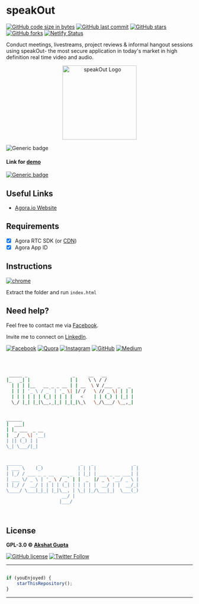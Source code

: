 # speakOut

[![GitHub code size in bytes](https://img.shields.io/github/languages/code-size/akshatvg/speakOut?logo=github&style=social)](https://github.com/akshatvg/) [![GitHub last commit](https://img.shields.io/github/last-commit/akshatvg/speakOut?style=social&logo=git)](https://github.com/akshatvg/) [![GitHub stars](https://img.shields.io/github/stars/akshatvg/speakOut?style=social)](https://github.com/akshatvg/speakOut/stargazers) [![GitHub forks](https://img.shields.io/github/forks/akshatvg/speakOut?style=social&logo=git)](https://github.com/akshatvg/speakOut/network) [![Netlify Status](https://api.netlify.com/api/v1/badges/5846e3cd-3af6-4e10-a30f-70353d6c86e6/deploy-status)](https://app.netlify.com/sites/speakout/deploys)

Conduct meetings, livestreams, project reviews & informal hangout sessions using speakOut- the most secure application in today's market in high definition real time video and audio.

<p align="center">
<a href="https://speakout.akshatvg.com">
<img src="https://github.com/akshatvg/speakOut/blob/master/assets/img/logo.png" width="200px" height="200px" alt="speakOut Logo"/>
</a>
</p>

![Generic badge](https://img.shields.io/badge/speakOut-With_Agora-orange) 

#### Link for [demo](https://speakout.akshatvg.com) 
[![Generic badge](https://img.shields.io/badge/view-demo-orange)](https://speakout.akshatvg.com)

## Useful Links

- [Agora.io Website](https://www.agora.io)

## Requirements
-  [x] Agora RTC SDK (or <a href="https://github.com/akshatvg/Agora-RTC-CDN">CDN</a>)
-  [x] Agora App ID

## Instructions
[![chrome](https://img.shields.io/badge/Open-index.html-lightgrey.svg?logo=google-chrome&style=popout&logoColor=red)](https://speakout.akshatvg.com)

Extract the folder and run `index.html`


## Need help?

Feel free to contact me via [Facebook](https://www.facebook.com/akshatvg).

Invite me to connect on [LinkedIn](https://www.linkedin.com/in/akshatvg/).

[![Facebook](https://img.shields.io/badge/Facebook-add-blue.svg?logo=facebook&logoColor=white)](https://www.facebook.com/akshatvg) [![Quora](https://img.shields.io/badge/Quora-ask-red.svg?logo=quora)](https://www.quora.com/profile/Akshat-Gupta-279) [![Instagram](https://img.shields.io/badge/Instagram-follow-purple.svg?logo=instagram&logoColor=white)](https://www.instagram.com/akshatvg/) [![GitHub](https://img.shields.io/badge/Snapchat-add-yellow.svg?logo=snapchat&logoColor=white)](https://www.snapchat.com/add/akshatvg) [![Medium](https://img.shields.io/badge/Medium-follow-black.svg?logo=medium&logoColor=white)](https://medium.com/@akshatvg)


```bash



 _____ _                 _     __   __            
|_   _| |               | |    \ \ / /            
  | | | |__   __ _ _ __ | | __  \ V /___  _   _   
  | | | '_ \ / _` | '_ \| |/ /   \ // _ \| | | |  
  | | | | | | (_| | | | |   <    | | (_) | |_| |  
  \_/ |_| |_|\__,_|_| |_|_|\_\   \_/\___/ \__,_|  
                                                  
                                                  
______                                            
|  ___|                                           
| |_ ___  _ __                                    
|  _/ _ \| '__|                                   
| || (_) | |                                      
\_| \___/|_|                                      
                                                  
                                                  
______      _               _   _               _ 
| ___ \    (_)             | | | |             | |
| |_/ / ___ _ _ __   __ _  | |_| | ___ _ __ ___| |
| ___ \/ _ \ | '_ \ / _` | |  _  |/ _ \ '__/ _ \ |
| |_/ /  __/ | | | | (_| | | | | |  __/ | |  __/_|
\____/ \___|_|_| |_|\__, | \_| |_/\___|_|  \___(_)
                     __/ |                        
                    |___/                         

 


```

## License

**GPL-3.0 &copy; [Akshat Gupta](https://github.com/akshatvg/speakOut/blob/master/LICENSE)**

[![GitHub license](https://img.shields.io/github/license/akshatvg/speakOut?style=social&logo=github)](https://github.com/akshatvg/speakOut/blob/master/LICENSE) [![Twitter Follow](https://img.shields.io/twitter/follow/akshatvg?style=social)](https://twitter.com/akshatvg)

---------

```javascript

if (youEnjoyed) {
    starThisRepository();
}

```

-----------
